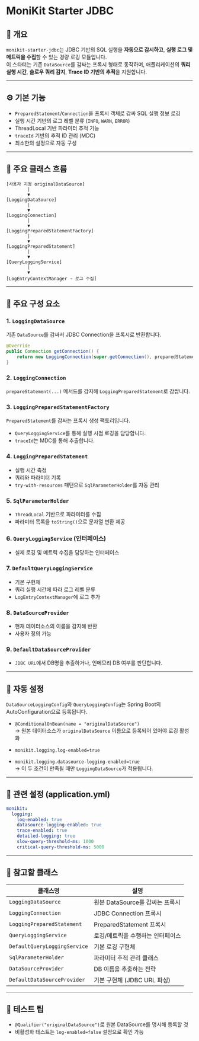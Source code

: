# MoniKit Starter JDBC

## 📌 개요

`monikit-starter-jdbc`는 JDBC 기반의 SQL 실행을 **자동으로 감시하고**, **실행 로그 및 메트릭을 수집**할 수 있는 경량 로깅 모듈입니다.  
이 스타터는 기존 `DataSource`를 감싸는 프록시 형태로 동작하며, 애플리케이션의 **쿼리 실행 시간**, **슬로우 쿼리 감지**, **Trace ID 기반의 추적**을 지원합니다.

---

## ⚙️ 기본 기능

- `PreparedStatement`/`Connection`을 프록시 객체로 감싸 SQL 실행 정보 로깅
- 실행 시간 기반의 로그 레벨 분류 (`INFO`, `WARN`, `ERROR`)
- ThreadLocal 기반 파라미터 추적 기능
- `traceId` 기반의 추적 ID 관리 (MDC)
- 최소한의 설정으로 자동 구성

---

## 🧩 주요 클래스 흐름

```text
[사용자 지정 originalDataSource]
        |
        ▼
[LoggingDataSource]
        |
        ▼
[LoggingConnection]
        |
        ▼
[LoggingPreparedStatementFactory]
        |
        ▼
[LoggingPreparedStatement]
        |
        ▼
[QueryLoggingService]
        |
        ▼
[LogEntryContextManager → 로그 수집]
```

---

## 🧱 주요 구성 요소

### 1. `LoggingDataSource`
기존 `DataSource`를 감싸서 JDBC Connection을 프록시로 반환합니다.
```java
@Override
public Connection getConnection() {
    return new LoggingConnection(super.getConnection(), preparedStatementFactory);
}
```

### 2. `LoggingConnection`
`prepareStatement(...)` 메서드를 감지해 `LoggingPreparedStatement`로 감쌉니다.

### 3. `LoggingPreparedStatementFactory`
`PreparedStatement`를 감싸는 프록시 생성 팩토리입니다.
- `QueryLoggingService`를 통해 실행 시점 로깅을 담당합니다.
- `traceId`는 MDC를 통해 추출합니다.

### 4. `LoggingPreparedStatement`
- 실행 시간 측정
- 쿼리와 파라미터 기록
- `try-with-resources` 패턴으로 `SqlParameterHolder`를 자동 관리

### 5. `SqlParameterHolder`
- `ThreadLocal` 기반으로 파라미터를 수집
- 파라미터 목록을 `toString()`으로 문자열 변환 제공

### 6. `QueryLoggingService` (인터페이스)
- 실제 로깅 및 메트릭 수집을 담당하는 인터페이스

### 7. `DefaultQueryLoggingService`
- 기본 구현체
- 쿼리 실행 시간에 따라 로그 레벨 분류
- `LogEntryContextManager`에 로그 추가

### 8. `DataSourceProvider`
- 현재 데이터소스의 이름을 감지해 반환
- 사용자 정의 가능

### 9. `DefaultDataSourceProvider`
- `JDBC URL`에서 DB명을 추출하거나, 인메모리 DB 여부를 판단합니다.

---

## 🔧 자동 설정

`DataSourceLoggingConfig`와 `QueryLoggingConfig`는 Spring Boot의 AutoConfiguration으로 등록됩니다.

- `@ConditionalOnBean(name = "originalDataSource")`  
  → 원본 데이터소스가 `originalDataSource` 이름으로 등록되어 있어야 로깅 활성화

- `monikit.logging.log-enabled=true`
- `monikit.logging.datasource-logging-enabled=true`  
  → 이 두 조건이 만족될 때만 `LoggingDataSource`가 적용됩니다.

---

## 📄 관련 설정 (application.yml)

```yaml
monikit:
  logging:
    log-enabled: true
    datasource-logging-enabled: true
    trace-enabled: true
    detailed-logging: true
    slow-query-threshold-ms: 1000
    critical-query-threshold-ms: 5000
```

---

## 📌 참고할 클래스

| 클래스명 | 설명 |
|----------|------|
| `LoggingDataSource` | 원본 DataSource를 감싸는 프록시 |
| `LoggingConnection` | JDBC Connection 프록시 |
| `LoggingPreparedStatement` | PreparedStatement 프록시 |
| `QueryLoggingService` | 로깅/메트릭을 수행하는 인터페이스 |
| `DefaultQueryLoggingService` | 기본 로깅 구현체 |
| `SqlParameterHolder` | 파라미터 추적 관리 클래스 |
| `DataSourceProvider` | DB 이름을 추출하는 전략 |
| `DefaultDataSourceProvider` | 기본 구현체 (JDBC URL 파싱) |

---

## 🧪 테스트 팁

- `@Qualifier("originalDataSource")`로 원본 DataSource를 명시해 등록할 것
- 비활성화 테스트는 `log-enabled=false` 설정으로 확인 가능



